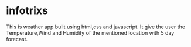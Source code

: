 # infotrixs
This is weather app built using html,css and javascript.
It give the user the Temperature,Wind and Humidity of the mentioned location with 5 day forecast.
